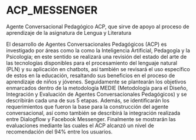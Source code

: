# ACP_MESSENGER
Agente Conversacional Pedagógico ACP, que sirve de apoyo al proceso de aprendizaje de la asignatura de Lengua y Literatura

El desarrollo de Agentes Conversacionales Pedagógicos (ACP) es investigado por áreas como la como la Inteligencia Artificial, Pedagogía y la Psicología; en este sentido se realizará una revisión del estado del arte de las tecnologías disponibles para el procesamiento del lenguaje natural (PLN) y su aplicación en chatbots, así también se revisará el uso específico de estos en la educación, resaltando sus beneficios en el proceso de aprendizaje de niños y jóvenes. Seguidamente se plantearán los objetivos enmarcados dentro de la metodología MEDIE (Metodología para el Diseño, Integración y Evaluación de Agentes Conversacionales Pedagógicos) y se describirán cada una de sus 5 etapas. Además, se identificarán los requerimientos que fueron la base para la construcción del agente conversacional, así como también se describirá la integración realizada entre Dialogflow y Facebook Messenger. Finalmente se mostrarán las evaluaciones mediante las cuales el ACP alcanzó un nivel de recomendación del 94% entre los usuarios.
